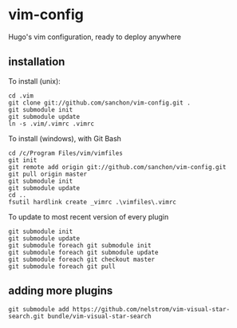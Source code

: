 vim-config
==========

Hugo's vim configuration, ready to deploy anywhere


installation
------------

To install (unix): 

    cd .vim
    git clone git://github.com/sanchon/vim-config.git .
    git submodule init
    git submodule update
    ln -s .vim/.vimrc .vimrc



To install (windows), with Git Bash

    cd /c/Program Files/vim/vimfiles
    git init
    git remote add origin git://github.com/sanchon/vim-config.git 
    git pull origin master
    git submodule init
    git submodule update
    cd ..
    fsutil hardlink create _vimrc .\vimfiles\.vimrc   


To update to most recent version of every plugin

    git submodule init
    git submodule update
    git submodule foreach git submodule init
    git submodule foreach git submodule update
    git submodule foreach git checkout master
    git submodule foreach git pull    

adding more plugins
-------------------

    git submodule add https://github.com/nelstrom/vim-visual-star-search.git bundle/vim-visual-star-search
